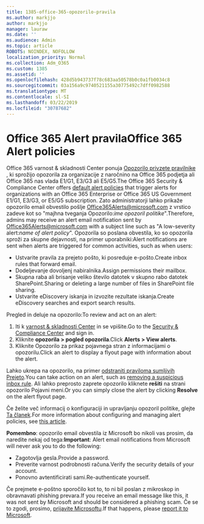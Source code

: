 ```yaml
---
title: 1385-office-365-opozorilo-pravila
ms.author: markjjo
author: markjjo
manager: lauraw
ms.date: ''
ms.audience: Admin
ms.topic: article
ROBOTS: NOINDEX, NOFOLLOW
localization_priority: Normal
ms.collection: Adm_O365
ms.custom: 1385
ms.assetid: ''
ms.openlocfilehash: 428d5b943737f78c683aa50578b0c0a1fb0034c8
ms.sourcegitcommit: 03a156a9c9740521155a30775492c7dff0982588
ms.translationtype: MT
ms.contentlocale: sl-SI
ms.lasthandoff: 03/22/2019
ms.locfileid: "30787682"
---
```

# <a name="office-365-alert-policies"></a><span data-ttu-id="2aa67-102">Office 365 Alert pravila</span><span class="sxs-lookup"><span data-stu-id="2aa67-102">Office 365 Alert policies</span></span>

<span data-ttu-id="2aa67-103">Office 365 varnost & skladnosti Center ponuja [Opozorilo privzete pravilnike](https://docs.microsoft.com/office365/securitycompliance/alert-policies#default-alert-policies) , ki sprožijo opozorila za organizacije z naročnino na Office 365 podjetja ali Office 365 nas vlada E1/G1, E3/G3 ali E5/G5.</span><span class="sxs-lookup"><span data-stu-id="2aa67-103">The Office 365 Security & Compliance Center offers [default alert policies](https://docs.microsoft.com/office365/securitycompliance/alert-policies#default-alert-policies) that trigger alerts for organizations with an Office 365 Enterprise or Office 365 US Government E1/G1, E3/G3, or E5/G5 subscription.</span></span> <span data-ttu-id="2aa67-104">Zato administratorji lahko prikaže opozorilo email obvestilo pošlje Office365Alerts@microsoft.com z vrstico zadeve kot so "majhna tveganja Opozorilo:*ime opozoril politike*".</span><span class="sxs-lookup"><span data-stu-id="2aa67-104">Therefore, admins may receive an alert email notification sent by Office365Alerts@microsoft.com with a subject line such as "A low-severity alert:*name of alert policy*".</span></span> <span data-ttu-id="2aa67-105">Opozorila so poslana obvestila, ko so opozorila sproži za skupne dejavnosti, na primer uporabniki:</span><span class="sxs-lookup"><span data-stu-id="2aa67-105">Alert notifications are sent when alerts are triggered for common activities, such as when users:</span></span>

- <span data-ttu-id="2aa67-106">Ustvarite pravila za prejeto pošto, ki posreduje e-pošto.</span><span class="sxs-lookup"><span data-stu-id="2aa67-106">Create inbox rules that forward email.</span></span>
- <span data-ttu-id="2aa67-107">Dodeljevanje dovoljenj nabiralnika.</span><span class="sxs-lookup"><span data-stu-id="2aa67-107">Assign permissions their mailbox.</span></span>
- <span data-ttu-id="2aa67-108">Skupna raba ali brisanje veliko število datotek v skupno rabo datotek SharePoint.</span><span class="sxs-lookup"><span data-stu-id="2aa67-108">Sharing or deleting a large number of files in SharePoint file sharing.</span></span>
- <span data-ttu-id="2aa67-109">Ustvarite eDiscovery iskanja in izvozite rezultate iskanja.</span><span class="sxs-lookup"><span data-stu-id="2aa67-109">Create eDiscovery searches and export search results.</span></span>
 
<span data-ttu-id="2aa67-110">Pregled in deluje na opozorilo:</span><span class="sxs-lookup"><span data-stu-id="2aa67-110">To review and act on an alert:</span></span>

1. <span data-ttu-id="2aa67-111">Iti k [varnost & skladnosti Center](https://protection.office.com) in se vpišite.</span><span class="sxs-lookup"><span data-stu-id="2aa67-111">Go to the [Security & Compliance Center](https://protection.office.com) and sign in.</span></span>
2. <span data-ttu-id="2aa67-112">Kliknite **opozorila > pogled opozorila**.</span><span class="sxs-lookup"><span data-stu-id="2aa67-112">Click **Alerts > View alerts**.</span></span>
3. <span data-ttu-id="2aa67-113">Kliknite Opozorilo za prikaz pojavnega stran z informacijami o opozorilu.</span><span class="sxs-lookup"><span data-stu-id="2aa67-113">Click an alert to display a flyout page with information about the alert.</span></span>

<span data-ttu-id="2aa67-114">Lahko ukrepa na opozorilo, na primer [odstraniti praviloma sumljivih Prejeto](https://docs.microsoft.com/office365/securitycompliance/responding-to-a-compromised-email-account).</span><span class="sxs-lookup"><span data-stu-id="2aa67-114">You can take action on an alert, such as [removing a suspicious inbox rule](https://docs.microsoft.com/office365/securitycompliance/responding-to-a-compromised-email-account).</span></span> <span data-ttu-id="2aa67-115">Ali lahko preprosto zaprete opozorilo kliknete **rešiti** na strani opozorilo Pojavni meni.</span><span class="sxs-lookup"><span data-stu-id="2aa67-115">Or you can simply close the alert by clicking **Resolve** on the alert flyout page.</span></span>

<span data-ttu-id="2aa67-116">Če želite več informacij o konfiguraciji in upravljanju opozoril politike, glejte [Ta članek](https://docs.microsoft.com/office365/securitycompliance/alert-policies).</span><span class="sxs-lookup"><span data-stu-id="2aa67-116">For more information about configuring and managing alert policies, see  [this article](https://docs.microsoft.com/office365/securitycompliance/alert-policies).</span></span>

<span data-ttu-id="2aa67-117">**Pomembno**: opozorilo email obvestila iz Microsoft bo nikoli vas prosim, da naredite nekaj od tega:</span><span class="sxs-lookup"><span data-stu-id="2aa67-117">**Important**: Alert email notifications from Microsoft will never ask you to do the following:</span></span>

- <span data-ttu-id="2aa67-118">Zagotovlja gesla.</span><span class="sxs-lookup"><span data-stu-id="2aa67-118">Provide a password.</span></span>
- <span data-ttu-id="2aa67-119">Preverite varnost podrobnosti računa.</span><span class="sxs-lookup"><span data-stu-id="2aa67-119">Verify the security details of your account.</span></span>
- <span data-ttu-id="2aa67-120">Ponovno avtentificirati sami.</span><span class="sxs-lookup"><span data-stu-id="2aa67-120">Re-authenticate yourself.</span></span>

<span data-ttu-id="2aa67-121">Če prejmete e-poštno sporočilo kot to, to ni bil poslan z mikroskop in obravnavati phishing prevara.</span><span class="sxs-lookup"><span data-stu-id="2aa67-121">If you receive an email message like this, it was not sent by Microsoft and should be considered a phishing scam.</span></span> <span data-ttu-id="2aa67-122">Če se to zgodi, prosimo, [prijavite Microsoftu](https://docs.microsoft.com/office365/SecurityCompliance/report-junk-email-and-phishing-scams-in-outlook-on-the-web-eop).</span><span class="sxs-lookup"><span data-stu-id="2aa67-122">If that happens, please [report it to Microsoft](https://docs.microsoft.com/office365/SecurityCompliance/report-junk-email-and-phishing-scams-in-outlook-on-the-web-eop).</span></span>